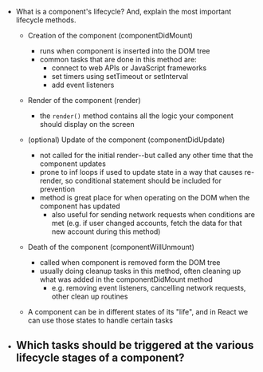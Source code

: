 - What is a component's lifecycle? And, explain the most important lifecycle methods.
  - Creation of the component (componentDidMount)
    - runs when component is inserted into the DOM tree
    - common tasks that are done in this method are:
      - connect to web APIs or JavaScript frameworks
      - set timers using setTimeout or setInterval
      - add event listeners
  - Render of the component (render)
    - the `render()` method contains all the logic your component should display on the screen
  - (optional) Update of the component (componentDidUpdate)
    - not called for the initial render--but called any other time that the component updates
    - prone to inf loops if used to update state in a way that causes re-render, so conditional statement should be included for prevention
    - method is great place for when operating on the DOM when the component has updated
      - also useful for sending network requests when conditions are met (e.g. if user changed accounts, fetch the data for that new account during this method)
  - Death of the component (componentWillUnmount)
    - called when component is removed form the DOM tree
    - usually doing cleanup tasks in this method, often cleaning up what was added in the componentDidMount method
      - e.g. removing event listeners, cancelling network requests, other clean up routines

  - A component can be in different states of its "life", and in React we can use those states to handle certain tasks

- Which tasks should be triggered at the various lifecycle stages of a component?
  - 